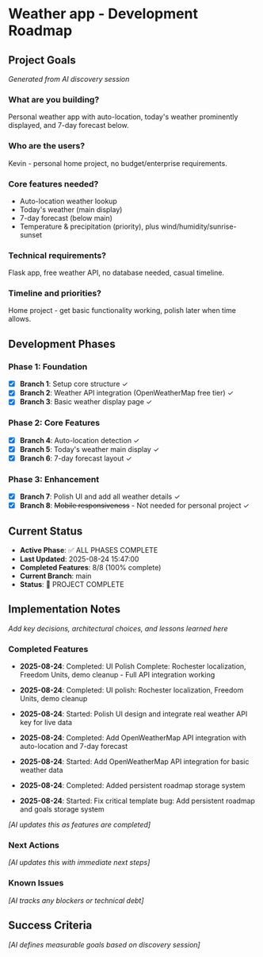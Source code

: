 # Weather app - Development Roadmap

## Project Goals

_Generated from AI discovery session_

### What are you building?

Personal weather app with auto-location, today's weather prominently displayed, and 7-day forecast below.

### Who are the users?

Kevin - personal home project, no budget/enterprise requirements.

### Core features needed?

- Auto-location weather lookup
- Today's weather (main display)
- 7-day forecast (below main)
- Temperature & precipitation (priority), plus wind/humidity/sunrise-sunset

### Technical requirements?

Flask app, free weather API, no database needed, casual timeline.

### Timeline and priorities?

Home project - get basic functionality working, polish later when time allows.

## Development Phases

### Phase 1: Foundation

- [x] **Branch 1**: Setup core structure ✓
- [x] **Branch 2**: Weather API integration (OpenWeatherMap free tier) ✓
- [x] **Branch 3**: Basic weather display page ✓

### Phase 2: Core Features

- [x] **Branch 4**: Auto-location detection ✓
- [x] **Branch 5**: Today's weather main display ✓
- [x] **Branch 6**: 7-day forecast layout ✓

### Phase 3: Enhancement

- [x] **Branch 7**: Polish UI and add all weather details ✓
- [x] **Branch 8**: ~~Mobile responsiveness~~ - Not needed for personal project ✓

## Current Status

- **Active Phase**: ✅ ALL PHASES COMPLETE
- **Last Updated**: 2025-08-24 15:47:00
- **Completed Features**: 8/8 (100% complete)
- **Current Branch**: main
- **Status**: 🎉 PROJECT COMPLETE

## Implementation Notes

_Add key decisions, architectural choices, and lessons learned here_

### Completed Features

- **2025-08-24**: Completed: UI Polish Complete: Rochester localization, Freedom Units, demo cleanup - Full API integration working
- **2025-08-24**: Completed: UI polish: Rochester localization, Freedom Units, demo cleanup
- **2025-08-24**: Started: Polish UI design and integrate real weather API key for live data
- **2025-08-24**: Completed: Add OpenWeatherMap API integration with auto-location and 7-day forecast

- **2025-08-24**: Started: Add OpenWeatherMap API integration for basic weather data
- **2025-08-24**: Completed: Added persistent roadmap storage system
- **2025-08-24**: Started: Fix critical template bug: Add persistent roadmap and goals storage system

_[AI updates this as features are completed]_

### Next Actions

_[AI updates this with immediate next steps]_

### Known Issues

_[AI tracks any blockers or technical debt]_

## Success Criteria

_[AI defines measurable goals based on discovery session]_
